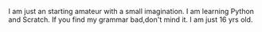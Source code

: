 I am just an starting amateur with a small imagination.
I am learning Python and Scratch.
If you find my grammar bad,don't mind it. I am just 16 yrs old.
